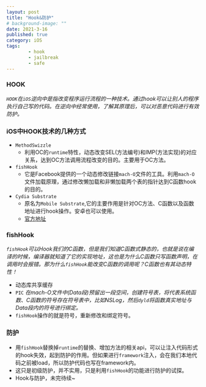 ```yaml
---
layout: post
title: "Hook&防护"
# background-image: ""
date: 2021-3-16
published: true
category: iOS
tags:
        - hook
        - jailbreak
        - safe
---
```


### HOOK  

*`HOOK`在`iOS`逆向中是指改变程序运行流程的一种技术。通过hook可以让别人的程序执行自己写的代码。在逆向中经常使用，了解其原理后，可以对恶意代码进行有效防护。*  

### iOS中HOOK技术的几种方式
- `MethodSwizzle`
  - 利用OC的`runtime`特性，动态改变SEL(方法编号)和IMP(方法实现)的对应关系，达到OC方法调用流程改变的目的。主要用于OC方法。
- `fishHook`
  - 它是Facebook提供的一个动态修改链接`mach-O`文件的工具。利用`mach-O`文件加载原理，通过修改懒加载和非懒加载两个表的指针达到C函数hook的目的。
- `Cydia Substrate`
  - 原名为`Mobile Substrate`,它的主要作用是针对OC方法、C函数以及函数地址进行hook操作。安卓也可以使用。
  - [官方地址](http://www.cvdiasubstrate.com)  


### fishHook  

*`fishHook`可以Hook我们的C函数，但是我们知道C函数式静态的，也就是说在编译的时候，编译器就知道了它的实现地址，这也是为什么C函数只写函数声明，在调用时会报错。那为什么`fishHook`能改变C函数的调用呢？C函数也有其动态特性！*

- 动态库共享缓存
- `PIC` *在mach-O文件中(Data段)预留出一段空间，创建符号表，将代表系统函数、C函数的符号存在符号表中，比如NSLog，然后`dyld`将函数真实地址与Data段内的符号进行绑定。*
- `fishHook`操作的就是符号，重新修改和绑定符号。

### 防护  

- 用`fishHook`替换掉`runtime`的替换、增加方法的相关api，可以让注入代码形式的hook失效，起到防护的作用。但如果进行`framework`注入，会在我们本地代码之前被load，所以防护代码也写在framework内。
- 这只是初级防护，并不实用，只是利用`fishHook`的功能进行防护的试探。
- Hook与防护，未完待续~